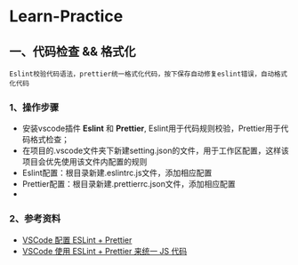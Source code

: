 # Learn-Practice
## 一、代码检查 && 格式化
```
Eslint校验代码语法，prettier统一格式化代码，按下保存自动修复eslint错误，自动格式化代码
```
### 1、操作步骤
- 安装vscode插件 **Eslint** 和 **Prettier**, Eslint用于代码规则校验，Prettier用于代码格式检查；
-  在项目的.vscode文件夹下新建setting.json的文件，用于工作区配置，这样该项目会优先使用该文件内配置的规则
-  Eslint配置：根目录新建.eslintrc.js文件，添加相应配置
-  Prettier配置：根目录新建.prettierrc.json文件，添加相应配置
-  
### 2、参考资料
- [VSCode 配置 ESLint + Prettier](https://my.oschina.net/u/3347851/blog/4760687)
- [VSCode 使用 ESLint + Prettier 来统一 JS 代码](https://www.cnblogs.com/xjnotxj/p/10828183.html)